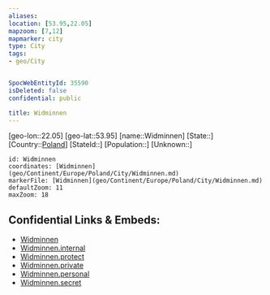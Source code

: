 ```yaml
---
aliases: 
location: [53.95,22.05]
mapzoom: [7,12] 
mapmarker: city 
type: City
tags:
- geo/City


SpocWebEntityId: 35590
isDeleted: false
confidential: public

title: Widminnen
---
```

[geo-lon::22.05]
[geo-lat::53.95]
[name::Widminnen]
[State::]
[Country::[Poland](geo/Continent/Europe/Poland.md)]
[StateId::]
[Population::]
[Unknown::]


```leaflet
id: Widminnen
coordinates: [Widminnen](geo/Continent/Europe/Poland/City/Widminnen.md)
markerFile: [Widminnen](geo/Continent/Europe/Poland/City/Widminnen.md)
defaultZoom: 11 
maxZoom: 18
```


## Confidential Links & Embeds: 
- [Widminnen](../../../../../../_public/geo/Continent/Europe/Poland/City/Widminnen.md) 
- [Widminnen.internal](../../../../../../_internal/geo/Continent/Europe/Poland/City/Widminnen.internal.md) 
- [Widminnen.protect](../../../../../../_protect/geo/Continent/Europe/Poland/City/Widminnen.protect.md) 
- [Widminnen.private](../../../../../../_private/geo/Continent/Europe/Poland/City/Widminnen.private.md) 
- [Widminnen.personal](../../../../../../_personal/geo/Continent/Europe/Poland/City/Widminnen.personal.md) 
- [Widminnen.secret](../../../../../../_secret/geo/Continent/Europe/Poland/City/Widminnen.secret.md) 
